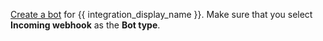 [Create a bot](/help/add-a-bot-or-integration) for
{{ integration_display_name }}. Make sure that you select
**Incoming webhook** as the **Bot type**.
